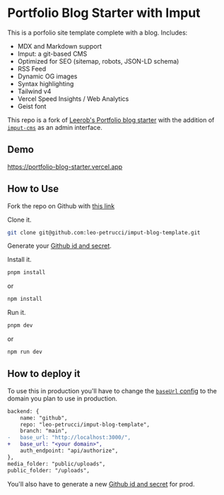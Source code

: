 # Portfolio Blog Starter with Imput

This is a porfolio site template complete with a blog. Includes:

- MDX and Markdown support
- Imput: a git-based CMS
- Optimized for SEO (sitemap, robots, JSON-LD schema)
- RSS Feed
- Dynamic OG images
- Syntax highlighting
- Tailwind v4
- Vercel Speed Insights / Web Analytics
- Geist font

This repo is a fork of [Leerob's Portfolio blog starter](https://github.com/vercel/examples/tree/main/solutions/blog) with the addition of [`imput-cms`](https://www.imput.computer/) as an admin interface.

## Demo

https://portfolio-blog-starter.vercel.app

## How to Use

Fork the repo on Github with [this link](https://github.com/leo-petrucci/imput-blog-template/fork)

Clone it.

```sh
git clone git@github.com:leo-petrucci/imput-blog-template.git
```

Generate your [Github id and secret](https://www.imput.computer/docs/quick-start/choosing-your-backend#getting-your-oauth-secrets).

Install it.

```sh
pnpm install
```

or

```sh
npm install
```

Run it.

```sh
pnpm dev
```

or

```sh
npm run dev
```

## How to deploy it

To use this in production you'll have to change the [`baseUrl` config](<https://github.com/leo-petrucci/imput-blog-template/blob/main/app/(imput)/admin/%5B%5B...cms%5D%5D/page.tsx#L20>) to the domain you plan to use in production.

```diff
backend: {
    name: "github",
    repo: "leo-petrucci/imput-blog-template",
    branch: "main",
-   base_url: "http://localhost:3000/",
+   base_url: "<your domain>",
    auth_endpoint: "api/authorize",
},
media_folder: "public/uploads",
public_folder: "/uploads",
```

You'll also have to generate a new [Github id and secret](https://www.imput.computer/docs/quick-start/choosing-your-backend#getting-your-oauth-secrets) for prod.
